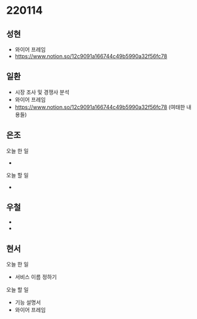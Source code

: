 # 220114

## 성현

- 와이어 프레임
- https://www.notion.so/12c9091a166744c49b5990a32f56fc78

## 일환

- 시장 조사 및 경쟁사 분석
- 와이어 프레임
- https://www.notion.so/12c9091a166744c49b5990a32f56fc78 (여태한 내용들)

## 은조

오늘 한 일

-

오늘 할 일

-

## 우철

-
-

## 현서

오늘 한 일

- 서비스 이름 정하기

오늘 할 일

- 기능 설명서
- 와이어 프레임
